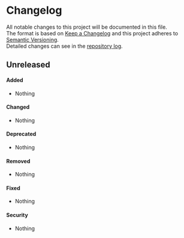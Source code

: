 # Changelog
 
All notable changes to this project will be documented in this file.  
The format is based on [Keep a Changelog](http://keepachangelog.com/en/1.0.0/)
and this project adheres to [Semantic Versioning](http://semver.org/spec/v2.0.0.html).  
Detailed changes can see in the [repository log].

## Unreleased

#### Added
- Nothing
  
#### Changed
- Nothing

#### Deprecated
- Nothing
  
#### Removed
- Nothing

#### Fixed
- Nothing

#### Security
- Nothing


[repository log]: https://github.com/mobicms/mobicms/commits/
